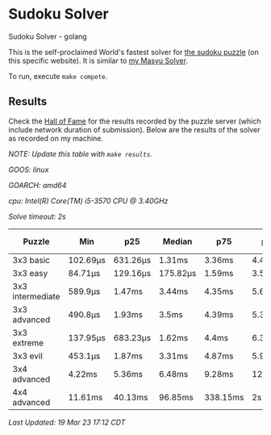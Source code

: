 # Sudoku Solver
Sudoku Solver - golang

This is the self-proclaimed World's fastest solver for [the sudoku puzzle](www.puzzle-sudoku.com) (on this specific website). It is similar to [my Masyu Solver](https://github.com/joshprzybyszewski/masyu).

To run, execute `make compete`.

## Results

Check the [Hall of Fame](https://www.puzzle-sudoku.com/hall.php?hallsize=7) for the results recorded by the puzzle server (which include network duration of submission). Below are the results of the solver as recorded on my machine.

_NOTE: Update this table with `make results`._

<resultsMarker>

_GOOS: linux_

_GOARCH: amd64_

_cpu: Intel(R) Core(TM) i5-3570 CPU @ 3.40GHz_

_Solve timeout: 2s_

|Puzzle|Min|p25|Median|p75|p95|max|sample size|
|-|-|-|-|-|-|-|-:|
|3x3 basic|102.69µs|631.26µs|1.31ms|3.36ms|4.42ms|4.7ms|33|
|3x3 easy|84.71µs|129.16µs|175.82µs|1.59ms|3.51ms|3.89ms|32|
|3x3 intermediate|589.9µs|1.47ms|3.44ms|4.35ms|5.68ms|8.89ms|32|
|3x3 advanced|490.8µs|1.93ms|3.5ms|4.39ms|5.3ms|6.27ms|32|
|3x3 extreme|137.95µs|683.23µs|1.62ms|4.4ms|6.34ms|8.05ms|31|
|3x3 evil|453.1µs|1.87ms|3.31ms|4.87ms|5.98ms|6.11ms|35|
|3x4 advanced|4.22ms|5.36ms|6.48ms|9.28ms|12.02ms|19.74ms|28|
|4x4 advanced|11.61ms|40.13ms|96.85ms|338.15ms|2s|2.02s|139|

_Last Updated: 19 Mar 23 17:12 CDT_
</resultsMarker>
